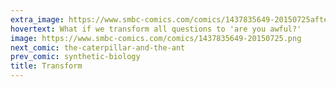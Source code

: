 ```yaml
---
extra_image: https://www.smbc-comics.com/comics/1437835649-20150725after.png
hovertext: What if we transform all questions to 'are you awful?'
image: https://www.smbc-comics.com/comics/1437835649-20150725.png
next_comic: the-caterpillar-and-the-ant
prev_comic: synthetic-biology
title: Transform
---
```


